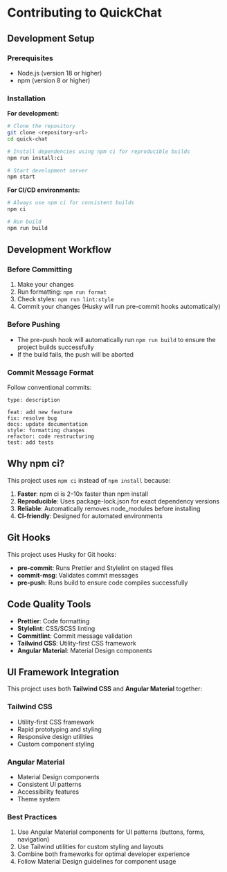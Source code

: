 # Contributing to QuickChat

## Development Setup

### Prerequisites
- Node.js (version 18 or higher)
- npm (version 8 or higher)

### Installation

**For development:**
```bash
# Clone the repository
git clone <repository-url>
cd quick-chat

# Install dependencies using npm ci for reproducible builds
npm run install:ci

# Start development server
npm start
```

**For CI/CD environments:**
```bash
# Always use npm ci for consistent builds
npm ci

# Run build
npm run build
```

## Development Workflow

### Before Committing
1. Make your changes
2. Run formatting: `npm run format`
3. Check styles: `npm run lint:style`
4. Commit your changes (Husky will run pre-commit hooks automatically)

### Before Pushing
- The pre-push hook will automatically run `npm run build` to ensure the project builds successfully
- If the build fails, the push will be aborted

### Commit Message Format
Follow conventional commits:
```
type: description

feat: add new feature
fix: resolve bug
docs: update documentation
style: formatting changes
refactor: code restructuring
test: add tests
```

## Why npm ci?

This project uses `npm ci` instead of `npm install` because:

1. **Faster**: npm ci is 2-10x faster than npm install
2. **Reproducible**: Uses package-lock.json for exact dependency versions
3. **Reliable**: Automatically removes node_modules before installing
4. **CI-friendly**: Designed for automated environments

## Git Hooks

This project uses Husky for Git hooks:

- **pre-commit**: Runs Prettier and Stylelint on staged files
- **commit-msg**: Validates commit messages
- **pre-push**: Runs build to ensure code compiles successfully

## Code Quality Tools

- **Prettier**: Code formatting
- **Stylelint**: CSS/SCSS linting
- **Commitlint**: Commit message validation
- **Tailwind CSS**: Utility-first CSS framework
- **Angular Material**: Material Design components

## UI Framework Integration

This project uses both **Tailwind CSS** and **Angular Material** together:

### Tailwind CSS
- Utility-first CSS framework
- Rapid prototyping and styling
- Responsive design utilities
- Custom component styling

### Angular Material
- Material Design components
- Consistent UI patterns
- Accessibility features
- Theme system

### Best Practices
1. Use Angular Material components for UI patterns (buttons, forms, navigation)
2. Use Tailwind utilities for custom styling and layouts
3. Combine both frameworks for optimal developer experience
4. Follow Material Design guidelines for component usage
